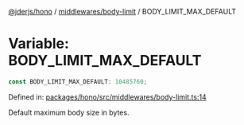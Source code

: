 [@jderjs/hono](../../../README.md) / [middlewares/body-limit](../README.md) / BODY\_LIMIT\_MAX\_DEFAULT

# Variable: BODY\_LIMIT\_MAX\_DEFAULT

```ts
const BODY_LIMIT_MAX_DEFAULT: 10485760;
```

Defined in: [packages/hono/src/middlewares/body-limit.ts:14](https://github.com/jder-std/hono/blob/872dc1d70f22f648234b4b8c3c6c018dd305b504/packages/hono/src/middlewares/body-limit.ts#L14)

Default maximum body size in bytes.
